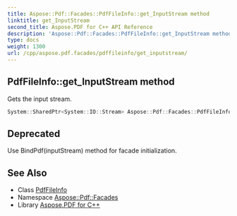 ```yaml
---
title: Aspose::Pdf::Facades::PdfFileInfo::get_InputStream method
linktitle: get_InputStream
second_title: Aspose.PDF for C++ API Reference
description: 'Aspose::Pdf::Facades::PdfFileInfo::get_InputStream method. Gets the input stream in C++.'
type: docs
weight: 1300
url: /cpp/aspose.pdf.facades/pdffileinfo/get_inputstream/
---
```

## PdfFileInfo::get_InputStream method


Gets the input stream.

```cpp
System::SharedPtr<System::IO::Stream> Aspose::Pdf::Facades::PdfFileInfo::get_InputStream() const
```


## Deprecated
Use BindPdf(inputStream) method for facade initialization. 

## See Also

* Class [PdfFileInfo](../)
* Namespace [Aspose::Pdf::Facades](../../)
* Library [Aspose.PDF for C++](../../../)
